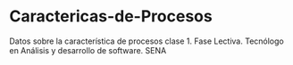 # Caractericas-de-Procesos
Datos sobre la característica de procesos clase 1. Fase Lectiva. Tecnólogo en Análisis y desarrollo de software. SENA
